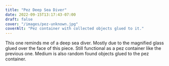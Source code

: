 ```yaml
---
title: "Pez Deep Sea Diver"
date: 2022-09-15T13:17:43-07:00
draft: false
cover: "/images/pez-unknown.jpg"
coverAlt: "Pez container with collected objects glued to it."
---
```


This one reminds me of a deep sea diver. Mostly due to the magnified glass glued over the face of this piece.
Still functional as a pez container like the previous one. Medium is also random found objects glued to the pez
container.